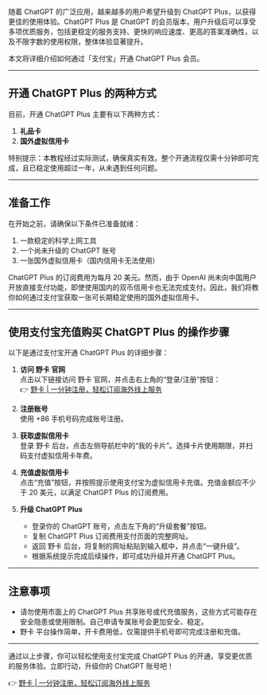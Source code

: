 随着 ChatGPT 的广泛应用，越来越多的用户希望升级到 ChatGPT Plus，以获得更佳的使用体验。ChatGPT Plus 是 ChatGPT 的会员版本，用户升级后可以享受多项优质服务，包括更稳定的服务支持、更快的响应速度、更高的答案准确性，以及不限字数的使用权限，整体体验显著提升。

本文将详细介绍如何通过「支付宝」开通 ChatGPT Plus 会员。

---

## 开通 ChatGPT Plus 的两种方式

目前，开通 ChatGPT Plus 主要有以下两种方式：

1. **礼品卡**  
2. **国外虚拟信用卡**

特别提示：本教程经过实际测试，确保真实有效。整个开通流程仅需十分钟即可完成，且已稳定使用超过一年，从未遇到任何问题。

---

## 准备工作

在开始之前，请确保以下条件已准备就绪：

1. 一款稳定的科学上网工具  
2. 一个尚未升级的 ChatGPT 账号  
3. 一张国外虚拟信用卡（国内信用卡无法使用）

ChatGPT Plus 的订阅费用为每月 20 美元。然而，由于 OpenAI 尚未向中国用户开放直接支付功能，即使使用国内的双币信用卡也无法完成支付。因此，我们将教你如何通过支付宝获取一张可长期稳定使用的国外虚拟信用卡。

---

## 使用支付宝充值购买 ChatGPT Plus 的操作步骤

以下是通过支付宝开通 ChatGPT Plus 的详细步骤：

1. **访问 野卡 官网**  
   点击以下链接访问 野卡 官网，并点击右上角的“登录/注册”按钮：  
   👉 [野卡 | 一分钟注册，轻松订阅海外线上服务](https://bit.ly/bewildcard)

2. **注册账号**  
   使用 +86 手机号码完成账号注册。

3. **获取虚拟信用卡**  
   登录 野卡 后台，点击左侧导航栏中的“我的卡片”。选择卡片使用期限，并扫码支付虚拟信用卡年费。

4. **充值虚拟信用卡**  
   点击“充值”按钮，并按照提示使用支付宝为虚拟信用卡充值。充值金额应不少于 20 美元，以满足 ChatGPT Plus 的订阅费用。

5. **升级 ChatGPT Plus**  
   - 登录你的 ChatGPT 账号，点击左下角的“升级套餐”按钮。  
   - 复制 ChatGPT Plus 订阅费用支付页面的完整网址。  
   - 返回 野卡 后台，将复制的网址粘贴到输入框中，并点击“一键升级”。  
   - 根据系统提示完成后续操作，即可成功升级并开通 ChatGPT Plus。

---

## 注意事项

- 请勿使用市面上的 ChatGPT Plus 共享账号或代充值服务，这些方式可能存在安全隐患或使用限制。自己申请专属账号会更加安全、稳定。
- 野卡 平台操作简单，开卡费用低，仅需提供手机号即可完成注册和充值。

---

通过以上步骤，你可以轻松使用支付宝完成 ChatGPT Plus 的开通，享受更优质的服务体验。立即行动，升级你的 ChatGPT 账号吧！

👉 [野卡 | 一分钟注册，轻松订阅海外线上服务](https://bit.ly/bewildcard)